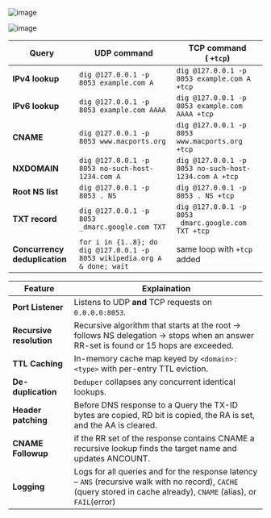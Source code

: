 ![image](https://github.com/user-attachments/assets/e34e161a-bb61-4695-b7ce-d91699d766a5)

![image](https://github.com/user-attachments/assets/06e66e74-798a-45b0-8192-e455a9fb7fa7)

| Query            | UDP command                                                                       | TCP command ( `+tcp`)                              |
| --------------------- | --------------------------------------------------------------------------------- | ----------------------------------------------------- |
| **IPv4 lookup**       | `dig @127.0.0.1 -p 8053 example.com A`                                            | `dig @127.0.0.1 -p 8053 example.com A +tcp`           |
| **IPv6 lookup**       | `dig @127.0.0.1 -p 8053 example.com AAAA`                                         | `dig @127.0.0.1 -p 8053 example.com AAAA +tcp`        |
| **CNAME**   | `dig @127.0.0.1 -p 8053 www.macports.org`                                         | `dig @127.0.0.1 -p 8053 www.macports.org +tcp`        |
| **NXDOMAIN**     | `dig @127.0.0.1 -p 8053 no-such-host-1234.com A`                                  | `dig @127.0.0.1 -p 8053 no-such-host-1234.com A +tcp` |
| **Root NS list**      | `dig @127.0.0.1 -p 8053 . NS`                                                     | `dig @127.0.0.1 -p 8053 . NS +tcp`                    |
| **TXT record**        | `dig @127.0.0.1 -p 8053 _dmarc.google.com TXT`                                    | `dig @127.0.0.1 -p 8053 _dmarc.google.com TXT +tcp`   |
| **Concurrency deduplication**  | `for i in {1..8}; do dig @127.0.0.1 -p 8053 wikipedia.org A & done; wait` | same loop with `+tcp` added                           |

| Feature | Explaination |
|------|----------------------|
| **Port Listener** | Listens to UDP **and** TCP requests on `0.0.0.0:8053`. |
| **Recursive resolution** | Recursive algorithm that starts at the root → follows NS delegation → stops when an answer RR-set is found or 15 hops are exceeded. |
| **TTL Caching** | In-memory cache map keyed by `<domain>:<type>` with per-entry TTL eviction.|
| **De-duplication** | `Deduper` collapses any concurrent identical lookups.|
| **Header patching** | Before DNS response to a Query the TX-ID bytes are copied, RD bit is copied, the RA is set, and the AA is cleared. |
| **CNAME Followup** | if the RR set of the response contains CNAME a recursive lookup finds the target name and updates ANCOUNT. |
| **Logging** | Logs for all queries and for the response latency – `ANS` (recursive walk with no record), `CACHE` (query stored in cache already), `CNAME` (alias), or `FAIL`(error) |

